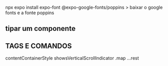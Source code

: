 

npx expo install expo-font @expo-google-fonts/poppins > baixar o google fonts e a fonte poppins



## tipar um componente



## TAGS E COMANDOS

<pressable>
contentContainerStyle
showsVerticalScrollIndicator
.map
...rest
